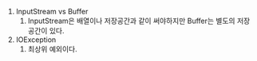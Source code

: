 1. InputStream vs Buffer
   1. InputStream은 배열이나 저장공간과 같이 써야하지만 Buffer는 별도의 저장공간이 있다.
2. IOException
   1. 최상위 예외이다.